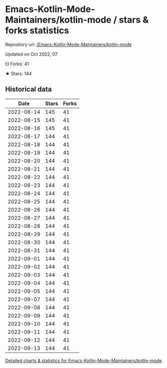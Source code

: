 # Emacs-Kotlin-Mode-Maintainers/kotlin-mode / stars & forks statistics

Repository url: [/Emacs-Kotlin-Mode-Maintainers/kotlin-mode](https://github.com/Emacs-Kotlin-Mode-Maintainers/kotlin-mode)

Updated on Oct 2022, 07

☋ Forks: 41

★ Stars: 144

## Historical data
| Date | Stars | Forks |
|------|-------|-------|
| 2022-08-14 | 145 | 41 | 
| 2022-08-15 | 145 | 41 | 
| 2022-08-16 | 145 | 41 | 
| 2022-08-17 | 144 | 41 | 
| 2022-08-18 | 144 | 41 | 
| 2022-08-19 | 144 | 41 | 
| 2022-08-20 | 144 | 41 | 
| 2022-08-21 | 144 | 41 | 
| 2022-08-22 | 144 | 41 | 
| 2022-08-23 | 144 | 41 | 
| 2022-08-24 | 144 | 41 | 
| 2022-08-25 | 144 | 41 | 
| 2022-08-26 | 144 | 41 | 
| 2022-08-27 | 144 | 41 | 
| 2022-08-28 | 144 | 41 | 
| 2022-08-29 | 144 | 41 | 
| 2022-08-30 | 144 | 41 | 
| 2022-08-31 | 144 | 41 | 
| 2022-09-01 | 144 | 41 | 
| 2022-09-02 | 144 | 41 | 
| 2022-09-03 | 144 | 41 | 
| 2022-09-04 | 144 | 41 | 
| 2022-09-05 | 144 | 41 | 
| 2022-09-07 | 144 | 41 | 
| 2022-09-08 | 144 | 41 | 
| 2022-09-09 | 144 | 41 | 
| 2022-09-10 | 144 | 41 | 
| 2022-09-11 | 144 | 41 | 
| 2022-09-12 | 144 | 41 | 
| 2022-09-13 | 144 | 41 | 


[Detailed charts & statistics for Emacs-Kotlin-Mode-Maintainers/kotlin-mode](https://reviewgithub.com/rep/Emacs-Kotlin-Mode-Maintainers/kotlin-mode)

